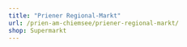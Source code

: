 ```yaml
---
title: "Priener Regional-Markt"
url: /prien-am-chiemsee/priener-regional-markt/
shop: Supermarkt
---
```

